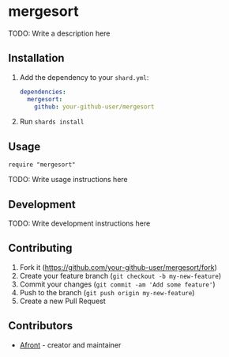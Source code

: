# mergesort

TODO: Write a description here

## Installation

1. Add the dependency to your `shard.yml`:

   ```yaml
   dependencies:
     mergesort:
       github: your-github-user/mergesort
   ```

2. Run `shards install`

## Usage

```crystal
require "mergesort"
```

TODO: Write usage instructions here

## Development

TODO: Write development instructions here

## Contributing

1. Fork it (<https://github.com/your-github-user/mergesort/fork>)
2. Create your feature branch (`git checkout -b my-new-feature`)
3. Commit your changes (`git commit -am 'Add some feature'`)
4. Push to the branch (`git push origin my-new-feature`)
5. Create a new Pull Request

## Contributors

- [Afront](https://github.com/your-github-user) - creator and maintainer
